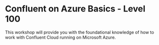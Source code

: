 # Confluent on Azure Basics - Level 100

This workshop will provide you with the foundational knowledge of how to work with Confluent Cloud running on Microsoft Azure.
